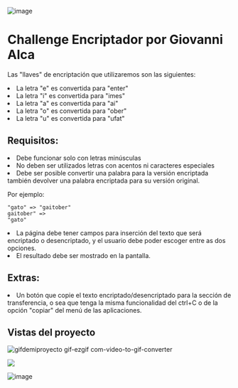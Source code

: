![image](https://github.com/user-attachments/assets/870f32b8-fbcb-4b74-9962-9761200c7216) 
<h1>Challenge Encriptador por Giovanni Alca</h1>

Las "llaves" de encriptación que utilizaremos son las siguientes:
<li>La letra "e" es convertida para "enter"</li>
<li>La letra "i" es convertida para "imes"</li>
<li>La letra "a" es convertida para "ai"</li>
<li>La letra "o" es convertida para "ober"</li>
<li>La letra "u" es convertida para "ufat"</li>

<h2>Requisitos:</h2>

<li>Debe funcionar solo con letras minúsculas</li>
<li>No deben ser utilizados letras con acentos ni caracteres especiales</li>
<li>Debe ser posible convertir una palabra para la versión encriptada también devolver una palabra encriptada para su versión original.</li>

Por ejemplo:

<code>"gato" => "gaitober"</code> <br>
<code>gaitober" => "gato"</code>

<li>La página debe tener campos para
inserción del texto que será encriptado o desencriptado, y el usuario debe poder escoger entre as dos opciones.</li>
<li>El resultado debe ser mostrado en la pantalla.</li>

<h2>Extras:</h2>

<li>Un botón que copie el texto encriptado/desencriptado para la sección de transferencia, o sea que tenga la misma funcionalidad del ctrl+C o de la opción "copiar" del menú de las aplicaciones.</li>

<h2>Vistas del proyecto</h2>

![gifdemiproyecto gif-ezgif com-video-to-gif-converter](https://github.com/user-attachments/assets/b8db4986-82aa-4868-854b-124b37324225)

<img src="![image](https://github.com/user-attachments/assets/eb064676-601a-4cb4-a90a-87e73e9d9654)">

![image](https://github.com/user-attachments/assets/7ae5e8d1-b81c-44d3-9879-f34382c13fa1)
